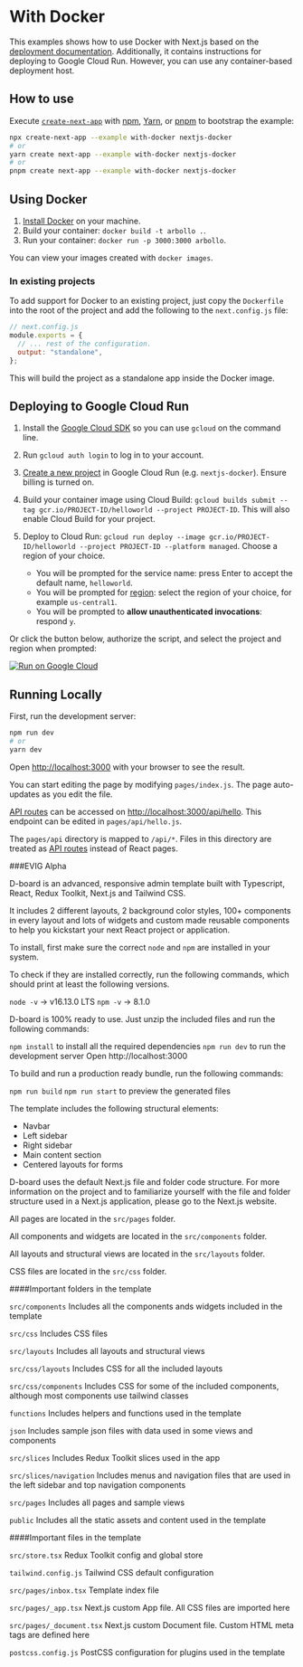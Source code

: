 # With Docker

This examples shows how to use Docker with Next.js based on the [deployment documentation](https://nextjs.org/docs/deployment#docker-image). Additionally, it contains instructions for deploying to Google Cloud Run. However, you can use any container-based deployment host.

## How to use

Execute [`create-next-app`](https://github.com/vercel/next.js/tree/canary/packages/create-next-app) with [npm](https://docs.npmjs.com/cli/init), [Yarn](https://yarnpkg.com/lang/en/docs/cli/create/), or [pnpm](https://pnpm.io) to bootstrap the example:

```bash
npx create-next-app --example with-docker nextjs-docker
# or
yarn create next-app --example with-docker nextjs-docker
# or
pnpm create next-app --example with-docker nextjs-docker
```

## Using Docker

1. [Install Docker](https://docs.docker.com/get-docker/) on your machine.
1. Build your container: 
`docker build -t arbollo .`.
1. Run your container: 
`docker run -p 3000:3000 arbollo`.

You can view your images created with `docker images`.

### In existing projects

To add support for Docker to an existing project, just copy the `Dockerfile` into the root of the project and add the following to the `next.config.js` file:

```js
// next.config.js
module.exports = {
  // ... rest of the configuration.
  output: "standalone",
};
```

This will build the project as a standalone app inside the Docker image.

## Deploying to Google Cloud Run

1. Install the [Google Cloud SDK](https://cloud.google.com/sdk/docs/install) so you can use `gcloud` on the command line.
1. Run `gcloud auth login` to log in to your account.
1. [Create a new project](https://cloud.google.com/run/docs/quickstarts/build-and-deploy) in Google Cloud Run (e.g. `nextjs-docker`). Ensure billing is turned on.
1. Build your container image using Cloud Build: `gcloud builds submit --tag gcr.io/PROJECT-ID/helloworld --project PROJECT-ID`. This will also enable Cloud Build for your project.
1. Deploy to Cloud Run: `gcloud run deploy --image gcr.io/PROJECT-ID/helloworld --project PROJECT-ID --platform managed`. Choose a region of your choice.

   - You will be prompted for the service name: press Enter to accept the default name, `helloworld`.
   - You will be prompted for [region](https://cloud.google.com/run/docs/quickstarts/build-and-deploy#follow-cloud-run): select the region of your choice, for example `us-central1`.
   - You will be prompted to **allow unauthenticated invocations**: respond `y`.

Or click the button below, authorize the script, and select the project and region when prompted:

[![Run on Google Cloud](https://deploy.cloud.run/button.svg)](https://deploy.cloud.run/?git_repo=https://github.com/vercel/next.js.git&dir=examples/with-docker)

## Running Locally

First, run the development server:

```bash
npm run dev
# or
yarn dev
```

Open [http://localhost:3000](http://localhost:3000) with your browser to see the result.

You can start editing the page by modifying `pages/index.js`. The page auto-updates as you edit the file.

[API routes](https://nextjs.org/docs/api-routes/introduction) can be accessed on [http://localhost:3000/api/hello](http://localhost:3000/api/hello). This endpoint can be edited in `pages/api/hello.js`.

The `pages/api` directory is mapped to `/api/*`. Files in this directory are treated as [API routes](https://nextjs.org/docs/api-routes/introduction) instead of React pages.



###EVIG Alpha

D-board is an advanced, responsive admin template built with Typescript, React, Redux Toolkit, Next.js and Tailwind CSS.

It includes 2 different layouts, 2 background color styles, 100+ components in every layout and lots of widgets and custom made reusable components to help you kickstart your next React project or application.

To install, first make sure the correct `node` and `npm` are installed in your system.

To check if they are installed correctly, run the following commands, which should print at least the following versions.

`node -v` -> v16.13.0 LTS
`npm -v` -> 8.1.0

D-board is 100% ready to use. Just unzip the included files and run the following commands:

`npm install` to install all the required dependencies
`npm run dev` to run the development server
Open http://localhost:3000

To build and run a production ready bundle, run the following commands:

`npm run build`
`npm run start` to preview the generated files

The template includes the following structural elements:

- Navbar
- Left sidebar
- Right sidebar
- Main content section
- Centered layouts for forms

D-board uses the default Next.js file and folder code structure. For more information on the project and to familiarize yourself with the file and folder structure used in a Next.js application, please go to the Next.js website.

All pages are located in the `src/pages` folder.

All components and widgets are located in the `src/components` folder.

All layouts and structural views are located in the `src/layouts` folder.

CSS files are located in the `src/css` folder.

####Important folders in the template

`src/components`
Includes all the components ands widgets included in the template

`src/css`
Includes CSS files

`src/layouts`
Includes all layouts and structural views

`src/css/layouts`
Includes CSS for all the included layouts

`src/css/components`
Includes CSS for some of the included components, although most components use tailwind classes

`functions`
Includes helpers and functions used in the template

`json`
Includes sample json files with data used in some views and components

`src/slices`
Includes Redux Toolkit slices used in the app

`src/slices/navigation`
Includes menus and navigation files that are used in the left sidebar and top navigation components

`src/pages`
Includes all pages and sample views

`public`
Includes all the static assets and content used in the template

####Important files in the template

`src/store.tsx`
Redux Toolkit config and global store

`tailwind.config.js`
Tailwind CSS default configuration

`src/pages/inbox.tsx`
Template index file

`src/pages/_app.tsx`
Next.js custom App file. All CSS files are imported here

`src/pages/_document.tsx`
Next.js custom Document file. Custom HTML meta tags are defined here

`postcss.config.js`
PostCSS configuration for plugins used in the template

